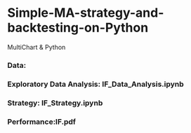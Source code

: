 # Simple-MA-strategy-and-backtesting-on-Python
MultiChart &amp; Python 

### Data:
### Exploratory Data Analysis: IF_Data_Analysis.ipynb
### Strategy: IF_Strategy.ipynb 
### Performance:IF.pdf
